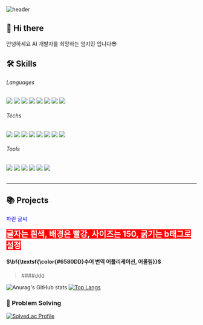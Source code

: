 ![header](https://capsule-render.vercel.app/api?type=waving&color=2F80ED&height=250&text=Hello&fontColor=ffffff&fontAlignY=40&desc=I'm%20Jimin&descSize=20&descAlignY=55&descAlign=45)
## 👋 Hi there 
안녕하세요 AI 개발자를 희망하는 엄지민 입니다😎


## 🛠 Skills
###### Languages
<img src="https://img.shields.io/badge/Python-3776AB?style=flat&logo=python&logoColor=white"/> <img src="https://img.shields.io/badge/Node.js-339933?style=flat&logo=nodedotjs&logoColor=white"/>
<img src="https://img.shields.io/badge/HTML5-E34F26?style=flat&logo=html5&logoColor=white"/>
<img src="https://img.shields.io/badge/CSS3-1572B6?style=flat&logo=css3&logoColor=white"/>
<img src="https://img.shields.io/badge/JavaScript-F7DF1E?style=flat&logo=javascript&logoColor=white"/>
<img src="https://img.shields.io/badge/C-A8B9CC?style=flat&logo=c&logoColor=white"/>
<img src="https://img.shields.io/badge/Csharp-512BD4?style=flat&logo=csharp&logoColor=white"/>
<img src="https://img.shields.io/badge/Linux-FCC624?style=flat&logo=linux&logoColor=white"/>

###### Techs
<img src="https://img.shields.io/badge/FastAPI-009688?style=flat&logo=fastapi&logoColor=white"/> <img src="https://img.shields.io/badge/OpenCV-5C3EE8?style=flat&logo=opencv&logoColor=white"/>
<img src="https://img.shields.io/badge/PyTorch-EE4C2C?style=flat&logo=pytorch&logoColor=white"/>
<img src="https://img.shields.io/badge/Firebase-FFCA28?style=flat&logo=firebase&logoColor=white"/>
<img src="https://img.shields.io/badge/Amazon AWS-232F3E?style=flat&logo=amazonaws&logoColor=white"/>
<img src="https://img.shields.io/badge/CloudType-A8B9CC?style=flat&logo=&logoColor=white"/>
<img src="https://img.shields.io/badge/MongoDB-47A248?style=flat&logo=mongodb&logoColor=white"/>
<img src="https://img.shields.io/badge/MySQL-4479A1?style=flat&logo=mysql&logoColor=white"/>

###### Tools
<img src="https://img.shields.io/badge/GitHub-181717?style=flat&logo=github&logoColor=white"/> <img src="https://img.shields.io/badge/Slack-4A154B?style=flat&logo=slack&logoColor=white"/>
<img src="https://img.shields.io/badge/Notion-000000?style=flat&logo=notion&logoColor=white"/>
<img src="https://img.shields.io/badge/VS Code-007ACC?style=flat&logo=visualstudiocode&logoColor=white"/>
<img src="https://img.shields.io/badge/Unity-FFFFFF?style=flat&logo=unity&logoColor=white"/>
<img src="https://img.shields.io/badge/Blender-E87D0D?style=flat&logo=blender&logoColor=white"/>
<br>
<br>
<hr>

## 📚 Projects

<span style="color:blue">파란 글씨</span>

<b><span style="color:white; background-color:red; font-size:150%">글자는 흰색, 배경은 빨강, 사이즈는 150, 굵기는 b태그로 설정</span></b>

#### **$\bf{\textsf{\color{#6580DD}수어 번역 어플리케이션, 어울림}}$** 

> ####ddd

![Anurag's GitHub stats](https://github-readme-stats.vercel.app/api?username=eomjimin&show_icons=true)
[![Top Langs](https://github-readme-stats.vercel.app/api/top-langs/?username=eomjimin&layout=compact)](https://github.com/eomjimin/github-readme-stats)

### 💪 Problem Solving
[![Solved.ac Profile](http://mazassumnida.wtf/api/generate_badge?boj=jimini0920)](https://solved.ac/eomjimin})



<!--
**eomjimin/eomjimin** is a ✨ _special_ ✨ repository because its `README.md` (this file) appears on your GitHub profile.

Here are some ideas to get you started:

- 🔭 I’m currently working on ...
- 🌱 I’m currently learning ...
- 👯 I’m looking to collaborate on ...
- 🤔 I’m looking for help with ...
- 💬 Ask me about ...
- 📫 How to reach me: ...
- 😄 Pronouns: ...
- ⚡ Fun fact: ...
-->
